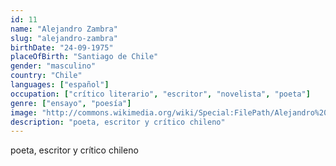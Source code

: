 ```yaml
---
id: 11
name: "Alejandro Zambra"
slug: "alejandro-zambra"
birthDate: "24-09-1975"
placeOfBirth: "Santiago de Chile"
gender: "masculino"
country: "Chile"
languages: ["español"]
occupation: ["crítico literario", "escritor", "novelista", "poeta"]
genre: ["ensayo", "poesía"]
image: "http://commons.wikimedia.org/wiki/Special:FilePath/Alejandro%20Zambra%20-%202015%20National%20Book%20Festival%20%284%29.jpg"
description: "poeta, escritor y crítico chileno"
---
```


poeta, escritor y crítico chileno
